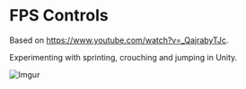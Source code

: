 FPS Controls
============

Based on https://www.youtube.com/watch?v=_QajrabyTJc.

Experimenting with sprinting, crouching and jumping in Unity.

![Imgur](https://i.imgur.com/p5lkZwS.gifv)
